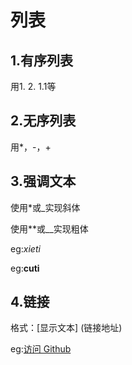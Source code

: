 # 列表
## 1.有序列表
用1. 2. 1.1等
## 2.无序列表
用*，-，+
## 3.强调文本
使用*或_实现斜体

使用**或__实现粗体

eg:*xieti*

eg:__cuti__
## 4.链接
格式：[显示文本] (链接地址)

eg:[访问 Github](https://github.com)
